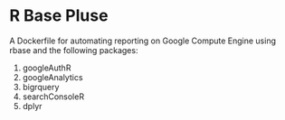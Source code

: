 # R Base Pluse
A Dockerfile for automating reporting on Google Compute Engine using rbase and the following packages:

1. googleAuthR
2. googleAnalytics
3. bigrquery
4. searchConsoleR
5. dplyr
